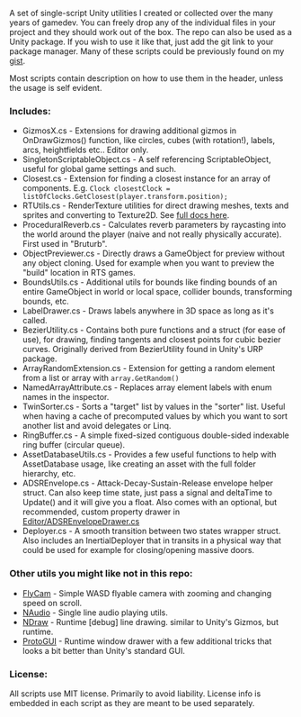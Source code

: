 A set of single-script Unity utilities I created or collected over the many years of gamedev. You can freely drop any of the individual files in your project and they should work out of the box. The repo can also be used as a Unity package. If you wish to use it like that, just add the git link to your package manager. Many of these scripts could be previously found on my [gist](https://gist.github.com/nothke).

Most scripts contain description on how to use them in the header, unless the usage is self evident.

### Includes:
* GizmosX.cs - Extensions for drawing additional gizmos in OnDrawGizmos() function, like circles, cubes (with rotation!), labels, arcs, heightfields etc.. Editor only.
* SingletonScriptableObject.cs - A self referencing ScriptableObject, useful for global game settings and such.
* Closest.cs - Extension for finding a closest instance for an array of components. E.g. `Clock closestClock = listOfClocks.GetClosest(player.transform.position);`
* RTUtils.cs - RenderTexture utilities for direct drawing meshes, texts and sprites and converting to Texture2D. See [full docs here](Documentation~/RTUtils.md).
* ProceduralReverb.cs - Calculates reverb parameters by raycasting into the world around the player (naive and not really physically accurate). First used in "Bruturb".
* ObjectPreviewer.cs - Directly draws a GameObject for preview without any object cloning. Used for example when you want to preview the "build" location in RTS games.
* BoundsUtils.cs - Additional utils for bounds like finding bounds of an entire GameObject in world or local space, collider bounds, transforming bounds, etc.
* LabelDrawer.cs - Draws labels anywhere in 3D space as long as it's called.
* BezierUtility.cs - Contains both pure functions and a struct (for ease of use), for drawing, finding tangents and closest points for cubic bezier curves. Originally derived from BezierUtility found in Unity's URP package.
* ArrayRandomExtension.cs - Extension for getting a random element from a list or array with `array.GetRandom()`
* NamedArrayAttribute.cs - Replaces array element labels with enum names in the inspector.
* TwinSorter.cs - Sorts a "target" list by values in the "sorter" list. Useful when having a cache of precomputed values by which you want to sort another list and avoid delegates or Linq.
* RingBuffer.cs - A simple fixed-sized contiguous double-sided indexable ring buffer (circular queue).
* AssetDatabaseUtils.cs - Provides a few useful functions to help with AssetDatabase usage, like creating an asset with the full folder hierarchy, etc.
* ADSREnvelope.cs - Attack-Decay-Sustain-Release envelope helper struct. Can also keep time state, just pass a signal and deltaTime to Update() and it will give you a float. Also comes with an optional, but recommended, custom property drawer in [Editor/ADSREnvelopeDrawer.cs](Editor/ADSREnvelopeDrawer.cs)
* Deployer.cs - A smooth transition between two states wrapper struct. Also includes an InertialDeployer that in transits in a physical way that could be used for example for closing/opening massive doors.

### Other utils you might like not in this repo:
* [FlyCam](https://github.com/nothke/FlyCam) - Simple WASD flyable camera with zooming and changing speed on scroll.
* [NAudio](https://github.com/nothke/NAudio) - Single line audio playing utils.
* [NDraw](https://github.com/nothke/NDraw) - Runtime [debug] line drawing. similar to Unity's Gizmos, but runtime.
* [ProtoGUI](https://github.com/nothke/ProtoGUI) - Runtime window drawer with a few additional tricks that looks a bit better than Unity's standard GUI.

### License:

All scripts use MIT license. Primarily to avoid liability. License info is embedded in each script as they are meant to be used separately.